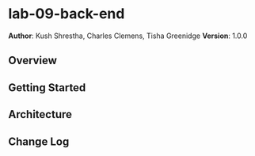 # lab-09-back-end

**Author**: Kush Shrestha, Charles Clemens, Tisha Greenidge
**Version**: 1.0.0 

## Overview
<!-- Provide a high level overview of what this application is and why you are building it, beyond the fact that it's an assignment for this class. (i.e. What's your problem domain?) -->

## Getting Started
<!-- What are the steps that a user must take in order to build this app on their own machine and get it running? -->

## Architecture
<!-- Provide a detailed description of the application design. What technologies (languages, libraries, etc) you're using, and any other relevant design information. -->

## Change Log
<!-- Use this area to document the iterative changes made to your application as each feature is successfully implemented. Use time stamps. Here's an examples:

05-03-2019 4:59pm - Application now has a fully-functional express server, with a GET route for the location resource.

## Credits and Collaborations
TA's
